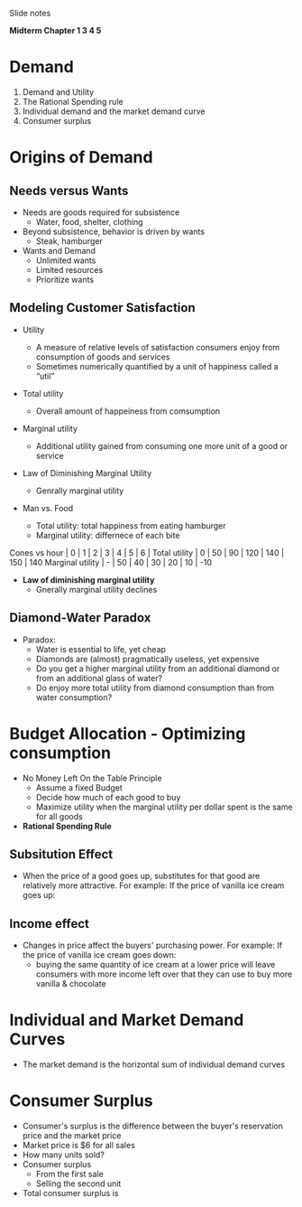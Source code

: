Slide notes

**Midterm Chapter 1 3 4 5**

# Demand

1. Demand and Utility
2. The Rational Spending rule
3. Individual demand and the market demand curve
4. Consumer surplus

# Origins of Demand


## Needs versus Wants
- Needs are goods required for subsistence
  - Water, food, shelter, clothing
- Beyond subsistence, behavior is driven by wants
  - Steak, hamburger
- Wants and Demand
  - Unlimited wants
  - Limited resources
  - Prioritize wants

## Modeling Customer Satisfaction
- Utility
  - A measure of relative levels of satisfaction consumers enjoy from consumption of goods and services
  - Sometimes numerically quantified by a unit of happiness called a “util”
- Total utility
  - Overall amount of happeiness from comsumption
- Marginal utility
  - Additional utility gained from consuming one more unit of a good or service
- Law of Diminishing Marginal Utility
  - Genrally marginal utility

- Man vs. Food
  - Total utility: total happiness from eating hamburger
  - Marginal utility: differnece of each bite

Cones vs hour | 0 | 1 | 2 | 3 | 4 | 5 | 6 |
Total utility | 0 | 50 | 90 | 120 | 140 | 150 | 140
Marginal utility | - | 50 | 40 | 30 | 20 | 10 | -10

- **Law of diminishing marginal utility**
  - Gnerally marginal utility declines

## Diamond-Water Paradox
- Paradox:
  - Water is essential to life, yet cheap
  - Diamonds are (almost) pragmatically useless, yet expensive
  - Do you get a higher marginal utility from an additional diamond or from an additional glass of water?
  - Do enjoy more total utility from diamond consumption than from water consumption?

# Budget Allocation - Optimizing consumption
- No Money Left On the Table Principle
  - Assume a fixed Budget
  - Decide how much of each good to buy
  - Maximize utility when the marginal utility per dollar spent is the same for all goods
- **Rational Spending Rule**

## Subsitution Effect
- When the price of a good goes up, substitutes for that good are relatively more attractive. For example: If the price of vanilla ice cream goes up:

## Income effect
- Changes in price affect the buyers' purchasing power. For example: If the price of vanilla ice cream goes down:
  - buying the same quantity of ice cream at a lower price will leave consumers with more income left over that they can use to buy more vanilla & chocolate

# Individual and Market Demand Curves
- The market demand is the horizontal sum of individual demand curves

# Consumer Surplus
- Consumer's surplus is the difference between the buyer's reservation price and the market price
- Market price is $6 for all sales
- How many units sold?
- Consumer surplus
  - From the first sale 
  - Selling the second unit
- Total consumer surplus is 
